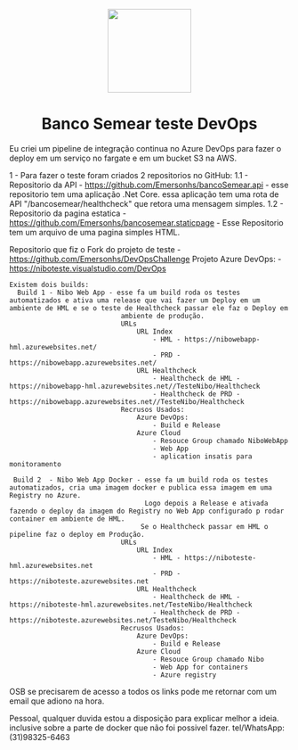 <p align="center"><img src="https://www.bancosemear.com.br/assets/application/img/logo_banco_semear.png" width="150" /></p>
<h1 align="center">Banco Semear teste DevOps</h1>



Eu criei um pipeline de integração continua no Azure DevOps para fazer o deploy em um serviço no fargate e em um 
bucket S3 na AWS.

1 - Para fazer o teste foram criados 2 repositorios no GitHub:
    1.1 - Repositorio da API - https://github.com/Emersonhs/bancoSemear.api
            - esse repositorio tem uma aplicação .Net Core. essa aplicação tem uma rota de API "/bancosemear/healthcheck" 
                que retora uma mensagem simples.
    1.2 - Repositorio da pagina estatica - https://github.com/Emersonhs/bancosemear.staticpage
            - Esse Repositorio tem um arquivo de uma pagina simples HTML.

Repositorio que fiz o Fork do projeto de teste
       - https://github.com/Emersonhs/DevOpsChallenge
Projeto Azure DevOps: 
       -  https://niboteste.visualstudio.com/DevOps
       
    Existem dois builds:
      Build 1 - Nibo Web App - esse fa um build roda os testes automatizados e ativa uma release que vai fazer um Deploy em um ambiente de HML e se o teste de Healthcheck passar ele faz o Deploy em 
                                ambiente de produção.
                                URLs
                                    URL Index
                                        - HML - https://nibowebapp-hml.azurewebsites.net/
                                        - PRD - https://nibowebapp.azurewebsites.net/
                                    URL Healthcheck
                                        - Healthcheck de HML - https://nibowebapp-hml.azurewebsites.net//TesteNibo/Healthcheck
                                        - Healthcheck de PRD - https://nibowebapp.azurewebsites.net//TesteNibo/Healthcheck
                                Recrusos Usados:
                                    Azure DevOps:
                                        - Build e Release
                                    Azure Cloud
                                        - Resouce Group chamado NiboWebApp
                                        - Web App
                                        - aplication insatis para monitoramento
 
     Build 2  - Nibo Web App Docker - esse fa um build roda os testes automatizados, cria uma imagem docker e publica essa imagem em uma Registry no Azure.
                                      Logo depois a Release e ativada fazendo o deploy da imagem do Registry no Web App configurado p rodar container em ambiente de HML.
                                     Se o Healthcheck passar em HML o pipeline faz o deploy em Produção.
                                URLs
                                    URL Index
                                        - HML - https://niboteste-hml.azurewebsites.net
                                        - PRD - https://niboteste.azurewebsites.net
                                    URL Healthcheck
                                        - Healthcheck de HML - https://niboteste-hml.azurewebsites.net/TesteNibo/Healthcheck
                                        - Healthcheck de PRD - https://niboteste.azurewebsites.net/TesteNibo/Healthcheck
                                Recrusos Usados:
                                    Azure DevOps:
                                        - Build e Release
                                    Azure Cloud
                                        - Resouce Group chamado Nibo
                                        - Web App for containers
                                        - Azure registry
OSB
    se precisarem de acesso a todos os links pode me retornar com um email que adiono na hora.

Pessoal, qualquer duvida estou a disposição para explicar melhor a ideia. inclusive sobre a parte de docker 
que não foi possivel fazer.
tel/WhatsApp:(31)98325-6463







